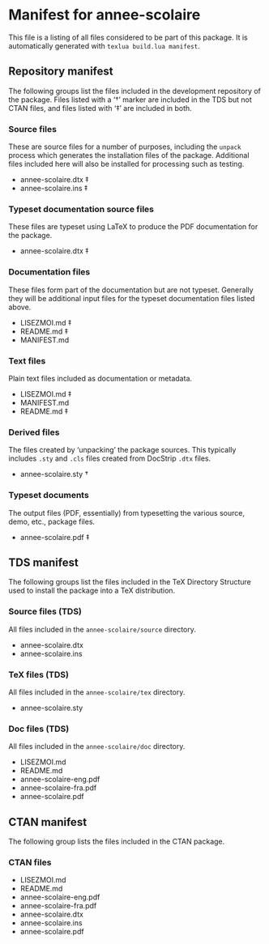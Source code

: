 # Manifest for annee-scolaire

This file is a listing of all files considered to be part of this package.
It is automatically generated with `texlua build.lua manifest`.


## Repository manifest

The following groups list the files included in the development repository of the package.
Files listed with a ‘†’ marker are included in the TDS but not CTAN files, and files listed
with ‘‡’ are included in both.

### Source files

These are source files for a number of purposes, including the `unpack` process which
generates the installation files of the package. Additional files included here will also
be installed for processing such as testing.

* annee-scolaire.dtx ‡
* annee-scolaire.ins ‡

### Typeset documentation source files

These files are typeset using LaTeX to produce the PDF documentation for the package.

* annee-scolaire.dtx ‡

### Documentation files

These files form part of the documentation but are not typeset. Generally they will be
additional input files for the typeset documentation files listed above.

* LISEZMOI.md ‡
* README.md ‡
* MANIFEST.md 

### Text files

Plain text files included as documentation or metadata.

* LISEZMOI.md ‡
* MANIFEST.md 
* README.md ‡

### Derived files

The files created by ‘unpacking’ the package sources. This typically includes
`.sty` and `.cls` files created from DocStrip `.dtx` files.

* annee-scolaire.sty †

### Typeset documents

The output files (PDF, essentially) from typesetting the various source, demo,
etc., package files.

* annee-scolaire.pdf ‡


## TDS manifest

The following groups list the files included in the TeX Directory Structure used to install
the package into a TeX distribution.

### Source files (TDS)

All files included in the `annee-scolaire/source` directory.

* annee-scolaire.dtx 
* annee-scolaire.ins 

### TeX files (TDS)

All files included in the `annee-scolaire/tex` directory.

* annee-scolaire.sty 

### Doc files (TDS)

All files included in the `annee-scolaire/doc` directory.

* LISEZMOI.md 
* README.md 
* annee-scolaire-eng.pdf 
* annee-scolaire-fra.pdf 
* annee-scolaire.pdf 


## CTAN manifest

The following group lists the files included in the CTAN package.

### CTAN files

* LISEZMOI.md 
* README.md 
* annee-scolaire-eng.pdf 
* annee-scolaire-fra.pdf 
* annee-scolaire.dtx 
* annee-scolaire.ins 
* annee-scolaire.pdf 
